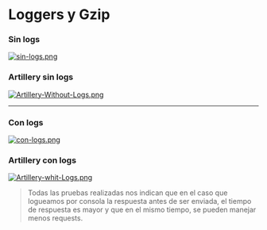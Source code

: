 # Loggers y Gzip

### Sin logs

[![sin-logs.png](https://i.postimg.cc/Mp5rdjWp/sin-logs.png)](https://postimg.cc/75CVLhGF)

### Artillery sin logs

[![Artillery-Without-Logs.png](https://i.postimg.cc/6p39XP9r/Artillery-Without-Logs.png)](https://postimg.cc/gnC9yNLj)

------------

### Con logs

[![con-logs.png](https://i.postimg.cc/TY1HPPGy/con-logs.png)](https://postimg.cc/QHLq4hFs)

### Artillery con logs

[![Artillery-whit-Logs.png](https://i.postimg.cc/qRgJk3Jm/Artillery-whit-Logs.png)](https://postimg.cc/Fd55p1Jc)

> Todas las pruebas realizadas nos indican que en el caso que logueamos por consola la respuesta antes de ser enviada, el tiempo de respuesta es mayor y que en el mismo tiempo, se pueden manejar menos requests.